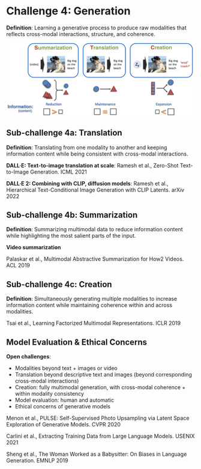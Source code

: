 # Challenge 4: Generation

**Definition**: Learning a generative process to produce raw modalities that reflects cross-modal interactions, structure, and coherence.

![5-01](/MML-Tutorial/images/5-01.png)

## Sub-challenge 4a: Translation

**Definition**: Translating from one modality to another and keeping information content while being consistent with cross-modal interactions.

**DALL·E: Text-to-image translation at scale**: Ramesh et al., Zero-Shot Text-to-Image Generation. ICML 2021

**DALL·E 2: Combining with CLIP, diffusion models**: Ramesh et al., Hierarchical Text-Conditional Image Generation with CLIP Latents. arXiv 2022

## Sub-challenge 4b: Summarization

**Definition**: Summarizing multimodal data to reduce information content while highlighting the most salient parts of the input.

**Video summarization**

Palaskar et al., Multimodal Abstractive Summarization for How2 Videos. ACL 2019

## Sub-challenge 4c: Creation

**Definition**: Simultaneously generating multiple modalities to increase information content while maintaining coherence within and across modalities.

Tsai et al., Learning Factorized Multimodal Representations. ICLR 2019

## Model Evaluation & Ethical Concerns

**Open challenges**:
- Modalities beyond text + images or video
- Translation beyond descriptive text and images (beyond corresponding cross-modal interactions)
- Creation: fully multimodal generation, with cross-modal coherence + within modality consistency
- Model evaluation: human and automatic
- Ethical concerns of generative models

Menon et al., PULSE: Self-Supervised Photo Upsampling via Latent Space Exploration of Generative Models. CVPR 2020

Carlini et al., Extracting Training Data from Large Language Models. USENIX 2021

Sheng et al., The Woman Worked as a Babysitter: On Biases in Language Generation. EMNLP 2019
